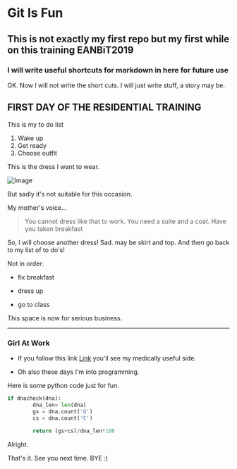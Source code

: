 # Git Is Fun

## This is not exactly my first repo but my first while on this training EANBiT2019 

### I will write useful shortcuts for markdown in here for future use

OK. Now I will not write the short cuts. I will just write stuff, a story may be.

## FIRST DAY OF THE RESIDENTIAL TRAINING

This is my to do list
1. Wake up
2. Get ready
3. Choose outfit

This is the dress I want to wear. 

![Image](https://cdn.shopify.com/s/files/1/1117/7230/products/Cute_Off_Shoulder_Layered_Black_Short_Prom_Dresses_Off_Shoulder_Layered_Black_Homecoming_Dresses_Black_Graduation_Dresses_Evening_Dresses_1024x1024.jpg?v=1552022867)

But sadly it's not suitable for this occasion.

My mother's voice...

> You cannot dress like that to work. You need a suite and a coat.
Have you taken breakfast

So, I will choose another dress! Sad. may be skirt and top. And then go back to my list of to do's!

Not in order:
- fix breakfast
* dress up
- go to class

This space is now for serious business. 

---

### Girl At Work

- If you follow this link [Link](https://www.ncbi.nlm.nih.gov/pmc/?term=Joyce+kabagenyi) you'll see my medically useful side.

* Oh also these days I'm into programming. 

Here is some python code just for fun.

```python
if dnacheck(dna):
        dna_len= len(dna)
        gs = dna.count('G')
        cs = dna.count('C')
        
        return (gs+cs)/dna_len*100
```

Alright.

That's it. See you next time. BYE :)
